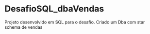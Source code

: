 # DesafioSQL_dbaVendas
Projeto desenvolvido em SQL para o desafio. Criado um Dba com star schema de vendas
